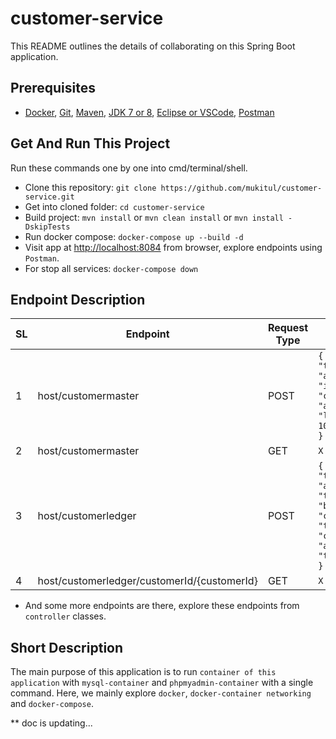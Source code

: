 # customer-service
This README outlines the details of collaborating on this Spring Boot application.

## Prerequisites
* [Docker](), [Git](https://git-scm.com/), [Maven](), [JDK 7 or 8](), [Eclipse or VSCode](), [Postman]()

## Get And Run This Project
Run these commands one by one into cmd/terminal/shell.
* Clone this repository: `git clone https://github.com/mukitul/customer-service.git`
* Get into cloned folder: `cd customer-service`
* Build project: `mvn install` or `mvn clean install` or  `mvn install -DskipTests`
* Run docker compose: `docker-compose up --build -d`
* Visit app at [http://localhost:8084](http://localhost:8084) from browser, explore endpoints using `Postman`.
* For stop all services: `docker-compose down`

## Endpoint Description

| SL 	| Endpoint                                    	| Request Type 	| Data Format in Request Body                                                                                                                                                                                                                        	|
|----	|---------------------------------------------	|--------------	|----------------------------------------------------------------------------------------------------------------------------------------------------------------------------------------------------------------------------------------------------	|
| 1  	| host/customermaster                         	| POST         	|  ``` { 	     "data":{ 		       "type":"customer", 		       "attributes":{ 			         "id": 1, 			         "customerId": 1, 			         "amount": 100.20, 			         "lastTransactionDate": 100 		       } 	     } } ```                                              	|
| 2  	| host/customermaster                         	| GET          	| ``` X ```                                                                                                                                                                                                                                          	|
| 3  	| host/customerledger                         	| POST         	| ``` { 	 "data":{ 		     "type":"ledger", 		     "attributes":{ 			       "transactionId": 1, 			       "batchId": 1, 			       "customerId": 1, 			       "transactionType": "credit", 			       "amount": 200000.20, 			       "transactionDate": 201 		     } 	   } }  ``` 	|
| 4  	| host/customerledger/customerId/{customerId} 	| GET          	| ``` X ```                                                                                                                                                                                                                                          	|

* And some more endpoints are there, explore these endpoints from `controller` classes.

## Short Description
The main purpose of this application is to run `container of this application` with `mysql-container` and `phpmyadmin-container` with a single command.
Here, we mainly explore `docker`, `docker-container networking` and `docker-compose`.




** doc is updating...
